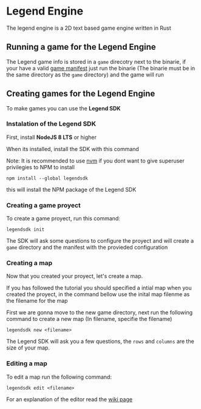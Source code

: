 # Legend Engine
The legend engine is a 2D text based game engine written in Rust

## Running a game for the Legend Engine
The Legend game info is stored in a `game` direcotry next to the binarie, if your have a valid [game manifest](https://github.com/Tau5/legend/wiki/game-manifest) just run the binarie (The binarie must be in the same directory as the `game` directory) and the game will run


## Creating games for the Legend Engine

To make games you can use the **Legend SDK**

### Instalation of the Legend SDK

First, install **NodeJS 8 LTS** or higher

When its installed, install the SDK with this command 

Note: It is recommended to use [nvm](https://github.com/creationix/nvm) if you dont want to give superuser privilegies to NPM to install
```
npm install --global legendsdk
```
this will install the NPM package of the Legend SDK

### Creating a game proyect

To create a game proyect, run this command:
```
legendsdk init
```
The SDK will ask some questions to configure the proyect and will create a `game` directory and the manifest with the provieded configuration

### Creating a map

Now that you created your proyect, let's create a map.

If you has followed the tutorial you should specified a intial map when you created the proyect, in the command bellow use the inital map filenme as the filename for the map

First we are gonna move to the new game directory, next run the following command to create a new map (In filename, specifie the filename)
```
legendsdk new <filename>
```
The Legend SDK will ask you a few questions, the `rows` and `columns` are the size of your map.

### Editing a map

To edit a map run the following command:
```
legendsdk edit <filename>
```
For an explanation of the editor read the [wiki page](https://github.com/Tau5/legend/wiki/editor)